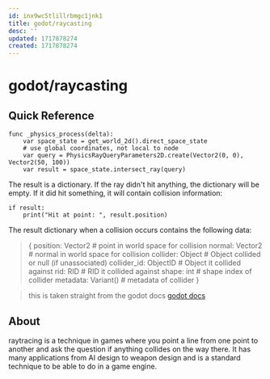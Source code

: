 ```yaml
---
id: inx9wc5tlillrbmgc1jnk1
title: godot/raycasting
desc: ''
updated: 1717878274
created: 1717878274
---
```

# godot/raycasting

## Quick Reference

```gdscript
func _physics_process(delta):
    var space_state = get_world_2d().direct_space_state
    # use global coordinates, not local to node
    var query = PhysicsRayQueryParameters2D.create(Vector2(0, 0), Vector2(50, 100))
    var result = space_state.intersect_ray(query)
```

The result is a dictionary. If the ray didn't hit anything, the dictionary will be empty. If it did hit something, it will contain collision information:

```gdscript
if result:
    print("Hit at point: ", result.position)
```
The result dictionary when a collision occurs contains the following data:

>{
>   position: Vector2 # point in world space for collision
>   normal: Vector2 # normal in world space for collision
>   collider: Object # Object collided or null (if unassociated)
>   collider_id: ObjectID # Object it collided against
>   rid: RID # RID it collided against
>   shape: int # shape index of collider
>   metadata: Variant() # metadata of collider
>}


> this is taken straight from the godot docs
> [godot docs](https://docs.godotengine.org/en/4.0/tutorials/physics/ray-casting.html)

## About

raytracing is a technique in games where you point a line from one point to another and
ask the question if anything collides on the way there. It has many applications from AI
design to weapon design and is a standard technique to be able to do in a game engine.
